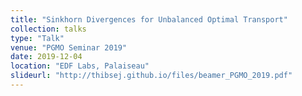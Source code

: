 ```yaml
---
title: "Sinkhorn Divergences for Unbalanced Optimal Transport"
collection: talks
type: "Talk"
venue: "PGMO Seminar 2019"
date: 2019-12-04
location: "EDF Labs, Palaiseau"
slideurl: "http://thibsej.github.io/files/beamer_PGMO_2019.pdf"
---
```

